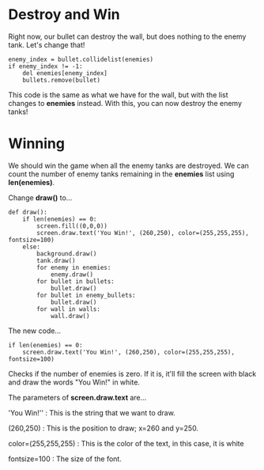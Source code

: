 Destroy and Win
===
Right now, our bullet can destroy the wall, but does nothing to the enemy tank. Let's change that!

```
enemy_index = bullet.collidelist(enemies)
if enemy_index != -1:
    del enemies[enemy_index]
    bullets.remove(bullet)
```

This code is the same as what we have for the wall, but with the list changes to **enemies** instead. With this, you can now destroy the enemy tanks!

Winning
===
We should win the game when all the enemy tanks are destroyed. We can count the number of enemy tanks remaining in the **enemies** list using **len(enemies)**.

Change **draw()** to...

```
def draw():
    if len(enemies) == 0:
        screen.fill((0,0,0))
        screen.draw.text('You Win!', (260,250), color=(255,255,255), fontsize=100)
    else:
        background.draw()
        tank.draw()
        for enemy in enemies:
            enemy.draw()
        for bullet in bullets:
            bullet.draw()
        for bullet in enemy_bullets:
            bullet.draw()
        for wall in walls:
            wall.draw()
```

The new code...

```
if len(enemies) == 0:
    screen.draw.text('You Win!', (260,250), color=(255,255,255), fontsize=100)
```

Checks if the number of enemies is zero. If it is, it'll fill the screen with black and draw the words "You Win!" in white.

The parameters of **screen.draw.text** are...

'You Win!'' : This is the string that we want to draw.

(260,250) : This is the position to draw; x=260 and y=250.

color=(255,255,255) : This is the color of the text, in this case, it is white

fontsize=100 : The size of the font.